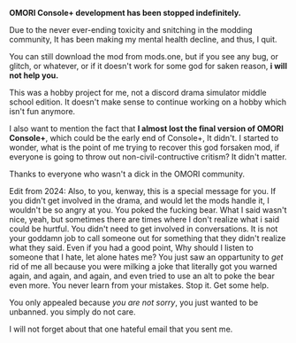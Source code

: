 **OMORI Console+ development has been stopped indefinitely.**

Due to the never ever-ending toxicity and snitching in the modding community, It has been making my mental health decline, and thus, I quit.

You can still download the mod from mods.one, but if you see any bug, or glitch, or whatever, or if it doesn't work for some god for saken reason, **i will not help you.**

This was a hobby project for me, not a discord drama simulator middle school edition. It doesn't make sense to continue working on a hobby which isn't fun anymore.

I also want to mention the fact that **I almost lost the final version of OMORI Console+**, which could be the early end of Console+, It didn't. I started to wonder, what is the point of me trying to recover this god forsaken mod, if everyone is going to throw out non-civil-contructive critism? It didn't matter. 

Thanks to everyone who wasn't a dick in the OMORI community.


Edit from 2024: Also, to you, kenway, this is a special message for you. If you didn't get involved in the drama, and would let the mods handle it, I wouldn't be so angry at you. You poked the fucking bear. What I said wasn't nice, yeah, but sometimes there are times where I don't realize what i said could be hurtful. You didn't need to get involved in conversations. It is not your goddamn job to call someone out for something that they didn't realize what they said. Even if you had a good point, Why should I listen to someone that I hate, let alone hates me? You just saw an oppartunity to *get* rid of me all because you were milking a joke that literally got you warned again, and again, and again, and even tried to use an alt to poke the bear even more. You never learn from your mistakes. Stop it. Get some help. 

You only appealed because *you are not sorry*, you just wanted to be unbanned. you simply do not care.

I will not forget about that one hateful email that you sent me.
